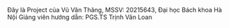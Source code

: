 Đây là Project của Vũ Văn Thăng, MSSV: 20215643, Đại học Bách khoa Hà Nội
Giảng viên hướng dẫn: PGS.TS Trịnh Văn Loan
